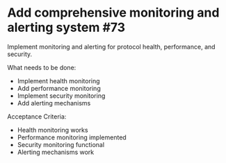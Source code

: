# Add comprehensive monitoring and alerting system #73

Implement monitoring and alerting for protocol health, performance, and security.

What needs to be done:
- Implement health monitoring
- Add performance monitoring
- Implement security monitoring
- Add alerting mechanisms

Acceptance Criteria:
- Health monitoring works
- Performance monitoring implemented
- Security monitoring functional
- Alerting mechanisms work

